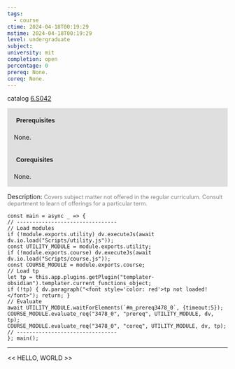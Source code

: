 ```yaml
---
tags:
  - course
ctime: 2024-04-18T00:19:29
mstime: 2024-04-18T00:19:29
level: undergraduate
subject: 
university: mit
completion: open
percentage: 0
prereq: None.
coreq: None.
---
```


catalog [6.S042](http://student.mit.edu/catalog/m6e.html#6.S042)

<span style="display: block; padding: 15px; background-color: rgb(100, 100, 100, 0.2);"><font id="m_prereq3478_0" style="display: block; font-family: Arial, sans-serif; font-weight: bold; padding: 5px">Prerequisites</font><br><span id="prereq3478_0">None.</span></span>
<span style="display: block; padding: 15px; background-color: rgb(100, 100, 100, 0.2);"><font id="m_coreq3478_0" style="display: block; font-family: Arial, sans-serif; font-weight: bold; padding: 5px">Corequisites</font><br><span id="coreq3478_0">None.</span></span>

<font style="">Description:</font>
<font style="color: grey; font-size: 0.8rem;">Covers subject matter not offered in the regular curriculum. Consult department to learn of offerings for a particular term.</font>

```dataviewjs
const main = async _ => {
// --------------------------------
// Load modules
if (!module.exports.utility) dv.executeJs(await dv.io.load("Scripts/utility.js"));
const UTILITY_MODULE = module.exports.utility;
if (!module.exports.course) dv.executeJs(await dv.io.load("Scripts/course.js"));
const COURSE_MODULE = module.exports.course;
// Load tp
let tp = this.app.plugins.getPlugin("templater-obsidian").templater.current_functions_object;
if (!tp) { dv.paragraph("<font style='color: red'>tp not loaded!</font>"); return; }
// Evaluate
await UTILITY_MODULE.waitForElements(`#m_prereq3478_0`, {timeout:5});
COURSE_MODULE.evaluate_req("3478_0", "prereq", UTILITY_MODULE, dv, tp);
COURSE_MODULE.evaluate_req("3478_0", "coreq", UTILITY_MODULE, dv, tp);
// --------------------------------
}; main();
```

---

<< HELLO, WORLD >>
